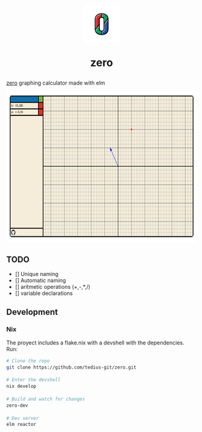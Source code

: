 <h1 align="center">
 <img src="zero-banner.png" style="height: 100px">
  <p>zero</p>
</h1>


[zero](https://tedius-git.github.io/zero/) graphing calculator made with elm
 
<img src="screenshot.png" style="height: 400px">

## TODO

- [] Unique naming
- [] Automatic naming
- [] aritmetic operations (+,-,*,/)
- [] variable declarations

## Development

### Nix

The proyect includes a flake.nix with a devshell with the dependencies. Run:

```bash
# Clone the repo
git clone https://github.com/tedius-git/zero.git

# Enter the devshell
nix develop

# Build and watch for changes
zero-dev

# Dev server 
elm reactor
```

